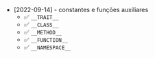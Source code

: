 * [2022-09-14] - constantes e funções auxiliares
    - ✅ `__TRAIT__`
    - ✅ `__CLASS__`
    - ✅ `__METHOD__`
    - ✅ `__FUNCTION__`
    - ✅ `__NAMESPACE__`
